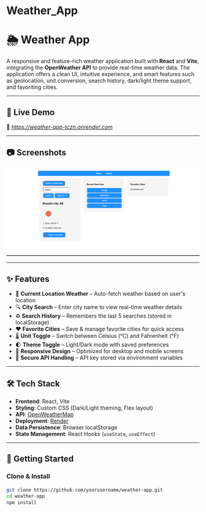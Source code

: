 # Weather_App


# 🌦️ Weather App

A responsive and feature-rich weather application built with **React** and **Vite**, integrating the **OpenWeather API** to provide real-time weather data. The application offers a clean UI, intuitive experience, and smart features such as geolocation, unit conversion, search history, dark/light theme support, and favoriting cities.

---

## 🚀 Live Demo

🔗 *https://weather-app-tczn.onrender.com*

---

## 📷 Screenshots

![1744527218723](image/README/1744527218723.png)

---

## ✨ Features

- 📍 **Current Location Weather** – Auto-fetch weather based on user's location
- 🔍 **City Search** – Enter city name to view real-time weather details
- ♻️ **Search History** – Remembers the last 5 searches (stored in localStorage)
- ❤️ **Favorite Cities** – Save & manage favorite cities for quick access
- 🌡️ **Unit Toggle** – Switch between Celsius (°C) and Fahrenheit (°F)
- 🌓 **Theme Toggle** – Light/Dark mode with saved preferences
- 📱 **Responsive Design** – Optimized for desktop and mobile screens
- 🔐 **Secure API Handling** – API key stored via environment variables

---

## 🛠️ Tech Stack

- **Frontend**: React, Vite
- **Styling**: Custom CSS (Dark/Light theming, Flex layout)
- **API**: [OpenWeatherMap](https://openweathermap.org/)
- **Deployment**: [Render](https://render.com/)
- **Data Persistence**: Browser localStorage
- **State Management**: React Hooks (`useState`, `useEffect`)

---

## 📁 Getting Started

### Clone & Install

```bash
git clone https://github.com/yourusername/weather-app.git
cd weather-app
npm install
```
